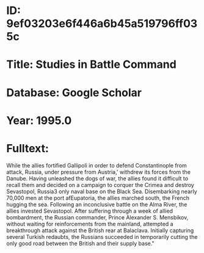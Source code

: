 # ID: 9ef03203e6f446a6b45a519796ff035c
# Title: Studies in Battle Command
# Database: Google Scholar
# Year: 1995.0
# Fulltext:
While the allies fortified Gallipoli in order to defend Constantinople from attack, Russia, under pressure from Austria,' withdrew its forces from the Danube.
Having unleashed the dogs of war, the allies found it difficult to recall them and decided on a campaign to corquer the Crimea and destroy Sevastopol, Russia3 only naval base on the Black Sea.
Disembarking nearIy 70,000 men at the port afEupatoria, the allies marched south, the French hugging the sea.
Following an inconclusive battle on the Alma River, the allies invested Sevastopol.
After suffering through a week of allied bombardment, the Russian commander, Prince Alexander S. Mensbikov, without waiting for reinforcements from the mainland, attempted a breakthrough attack against the British rear at Balaclava.
Initially capturing several Turkish redaubts, the Russians succeeded in temporarily cutting the only good road between the British and their supply base."